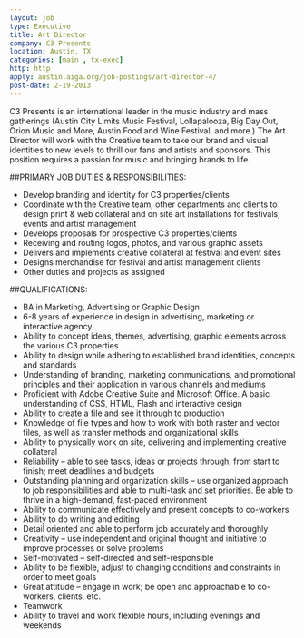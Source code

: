 ```yaml
---
layout: job
type: Executive
title: Art Director
company: C3 Presents
location: Austin, TX
categories: [main , tx-exec]
http: http
apply: austin.aiga.org/job-postings/art-director-4/
post-date: 2-19-2013
---
```


C3 Presents is an international leader in the music industry and mass gatherings (Austin City Limits Music Festival, Lollapalooza, Big Day Out, Orion Music and More, Austin Food and Wine Festival, and more.) The Art Director will work with the Creative team to take our brand and visual identities to new levels to thrill our fans and artists and sponsors. This position requires a passion for music and bringing brands to life.

##PRIMARY JOB DUTIES & RESPONSIBILITIES:

* Develop branding and identity for C3 properties/clients
* Coordinate with the Creative team, other departments and clients to design print & web collateral and on site art installations for festivals, events and artist management
* Develops proposals for prospective C3 properties/clients
* Receiving and routing logos, photos, and various graphic assets
* Delivers and implements creative collateral at festival and event sites
* Designs merchandise for festival and artist management clients
* Other duties and projects as assigned

##QUALIFICATIONS:

* BA in Marketing, Advertising or Graphic Design
* 6-8 years of experience in design in advertising, marketing or interactive agency
* Ability to concept ideas, themes, advertising, graphic elements across the various C3 properties
* Ability to design while adhering to established brand identities, concepts and standards
* Understanding of branding, marketing communications, and promotional principles and their application in various channels and mediums
* Proficient with Adobe Creative Suite and Microsoft Office. A basic understanding of CSS, HTML, Flash and interactive design
* Ability to create a file and see it through to production
* Knowledge of file types and how to work with both raster and vector files, as well as transfer methods and organizational skills
* Ability to physically work on site, delivering and implementing creative collateral
* Reliability – able to see tasks, ideas or projects through, from start to finish; meet deadlines and budgets
* Outstanding planning and organization skills – use organized approach to job responsibilities and able to multi-task and set priorities. Be able to thrive in a high-demand, fast-paced environment
* Ability to communicate effectively and present concepts to co-workers
* Ability to do writing and editing
* Detail oriented and able to perform job accurately and thoroughly
* Creativity – use independent and original thought and initiative to improve processes or solve problems
* Self-motivated – self-directed and self-responsible
* Ability to be flexible, adjust to changing conditions and constraints in order to meet goals
* Great attitude – engage in work; be open and approachable to co-workers, clients, etc.
* Teamwork
* Ability to travel and work flexible hours, including evenings and weekends
